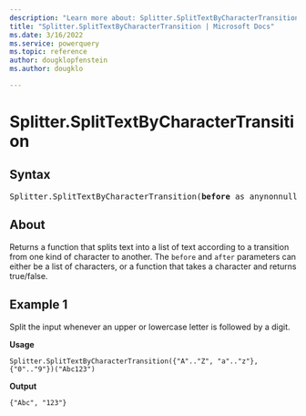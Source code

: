 ```yaml
---
description: "Learn more about: Splitter.SplitTextByCharacterTransition"
title: "Splitter.SplitTextByCharacterTransition | Microsoft Docs"
ms.date: 3/16/2022
ms.service: powerquery
ms.topic: reference
author: dougklopfenstein
ms.author: dougklo

---
```

# Splitter.SplitTextByCharacterTransition

## Syntax

<pre>
Splitter.SplitTextByCharacterTransition(<b>before</b> as anynonnull, <b>after</b> as anynonnull) as function
</pre>

## About

Returns a function that splits text into a list of text according to a transition from one kind of character to another. The `before` and `after` parameters can either be a list of characters, or a function that takes a character and returns true/false.

## Example 1

Split the input whenever an upper or lowercase letter is followed by a digit.

**Usage**

```powerquery-m
Splitter.SplitTextByCharacterTransition({"A".."Z", "a".."z"}, {"0".."9"})("Abc123")
```

**Output**

`{"Abc", "123"}`
